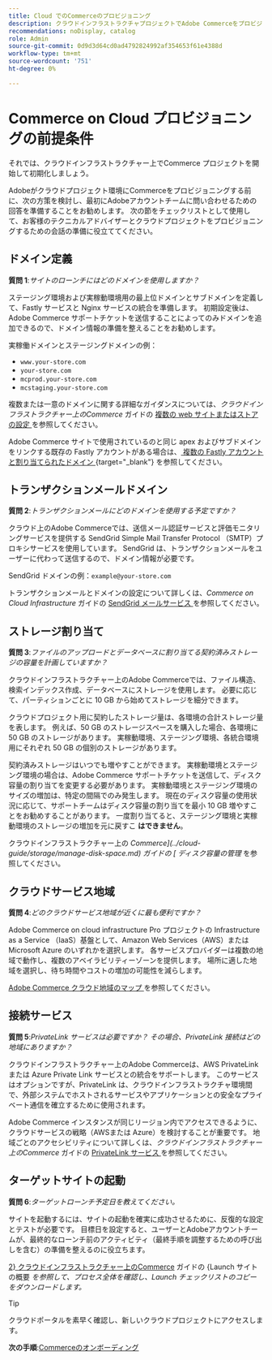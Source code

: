 ```yaml
---
title: Cloud でのCommerceのプロビジョニング
description: クラウドインフラストラクチャプロジェクトでAdobe Commerceをプロビジョニングするための、Adobeのカスタマーテクニカルアドバイザーの準備方法について説明します。
recommendations: noDisplay, catalog
role: Admin
source-git-commit: 0d9d3d64cd0ad4792824992af354653f61e4388d
workflow-type: tm+mt
source-wordcount: '751'
ht-degree: 0%

---
```


# Commerce on Cloud プロビジョニングの前提条件

それでは、クラウドインフラストラクチャー上でCommerce プロジェクトを開始して初期化しましょう。

Adobeがクラウドプロジェクト環境にCommerceをプロビジョニングする前に、次の方策を検討し、最初にAdobeアカウントチームに問い合わせるための回答を準備することをお勧めします。 次の節をチェックリストとして使用して、お客様のテクニカルアドバイザーとクラウドプロジェクトをプロビジョニングするための会話の準備に役立ててください。

## ドメイン定義

**質問 1**:_サイトのローンチにはどのドメインを使用しますか？_

ステージング環境および実稼動環境用の最上位ドメインとサブドメインを定義して、Fastly サービスと Nginx サービスの統合を準備します。 初期設定後は、Adobe Commerce サポートチケットを送信することによってのみドメインを追加できるので、ドメイン情報の準備を整えることをお勧めします。

実稼働ドメインとステージングドメインの例：

- `www.your-store.com`
- `your-store.com`
- `mcprod.your-store.com`
- `mcstaging.your-store.com`

複数または一意のドメインに関する詳細なガイダンスについては、_クラウドインフラストラクチャー上のCommerce_ ガイドの [ 複数の web サイトまたはストアの設定 ](../cloud-guide/store/multiple-sites.md) を参照してください。

Adobe Commerce サイトで使用されているのと同じ apex およびサブドメインをリンクする既存の Fastly アカウントがある場合は、[ 複数の Fastly アカウントと割り当てられたドメイン ](https://experienceleague.adobe.com/en/docs/commerce-on-cloud/user-guide/cdn/fastly#multiple-fastly-accounts-and-assigned-domains){target="_blank"} を参照してください。

## トランザクションメールドメイン

**質問 2**:_トランザクションメールにどのドメインを使用する予定ですか？_

クラウド上のAdobe Commerceでは、送信メール認証サービスと評価モニタリングサービスを提供する SendGrid Simple Mail Transfer Protocol （SMTP）プロキシサービスを使用しています。 SendGrid は、トランザクションメールをユーザーに代わって送信するので、ドメイン情報が必要です。

SendGrid ドメインの例：`example@your-store.com`

トランザクションメールとドメインの設定について詳しくは、_Commerce on Cloud Infrastructure_ ガイドの [SendGrid メールサービス ](../cloud-guide/project/sendgrid.md) を参照してください。

## ストレージ割り当て

**質問 3**:_ファイルのアップロードとデータベースに割り当てる契約済みストレージの容量を計画していますか？_

クラウドインフラストラクチャー上のAdobe Commerceでは、ファイル構造、検索インデックス作成、データベースにストレージを使用します。 必要に応じて、パーティションごとに 10 GB から始めてストレージを細分できます。

クラウドプロジェクト用に契約したストレージ量は、各環境の合計ストレージ量を表します。 例えば、50 GB のストレージスペースを購入した場合、各環境に 50 GB のストレージがあります。 実稼動環境、ステージング環境、各統合環境用にそれぞれ 50 GB の個別のストレージがあります。

契約済みストレージはいつでも増やすことができます。 実稼動環境とステージング環境の場合は、Adobe Commerce サポートチケットを送信して、ディスク容量の割り当てを変更する必要があります。 実稼動環境とステージング環境のサイズの増加は、特定の間隔でのみ発生します。 現在のディスク容量の使用状況に応じて、サポートチームはディスク容量の割り当てを最小 10 GB 増やすことをお勧めすることがあります。 一度割り当てると、ステージング環境と実稼動環境のストレージの増加を元に戻すこ **はできません**。

クラウドインフラストラクチャー上の _Commerce](../cloud-guide/storage/manage-disk-space.md) ガイドの [ ディスク容量の管理_ を参照してください。

## クラウドサービス地域

**質問 4**:_どのクラウドサービス地域が近くに最も便利ですか？_

Adobe Commerce on cloud infrastructure Pro プロジェクトの Infrastructure as a Service （IaaS）基盤として、Amazon Web Services（AWS）またはMicrosoft Azure のいずれかを選択します。 各サービスプロバイダーは複数の地域で動作し、複数のアベイラビリティーゾーンを提供します。 場所に適した地域を選択し、待ち時間やコストの増加の可能性を減らします。

[Adobe Commerce クラウド地域のマップ ](../cloud-guide/overview.md) を参照してください。

## 接続サービス

**質問 5**:_PrivateLink サービスは必要ですか？ その場合、PrivateLink 接続はどの地域にありますか？_

クラウドインフラストラクチャー上のAdobe Commerceは、AWS PrivateLink または Azure Private Link サービスとの統合をサポートします。 このサービスはオプションですが、PrivateLink は、クラウドインフラストラクチャ環境間で、外部システムでホストされるサービスやアプリケーションとの安全なプライベート通信を確立するために使用されます。

Adobe Commerce インスタンスが同じリージョン内でアクセスできるように、クラウドサービスの戦略（AWSまたは Azure）を検討することが重要です。 地域ごとのアクセシビリティについて詳しくは、_クラウドインフラストラクチャー上のCommerce_ ガイドの [PrivateLink サービス ](../cloud-guide/development/privatelink-service.md) を参照してください。

## ターゲットサイトの起動

**質問 6**:_ターゲットローンチ予定日を教えてください。_

サイトを起動するには、サイトの起動を確実に成功させるために、反復的な設定とテストが必要です。 目標日を設定すると、ユーザーとAdobeアカウントチームが、最終的なローンチ前のアクティビティ（最終手順を調整するための呼び出しを含む）の準備を整えるのに役立ちます。

[2} クラウドインフラストラクチャー上のCommerce](../cloud-guide/launch/overview.md) ガイドの {Launch サイトの概要 _を参照して、プロセス全体を確認し、Launch チェックリストのコピーをダウンロードします。_

>[!TIP]
>
> クラウドポータルを素早く確認し、新しいクラウドプロジェクトにアクセスします。
>
>**次の手順**:[Commerceのオンボーディング ](onboarding.md)
